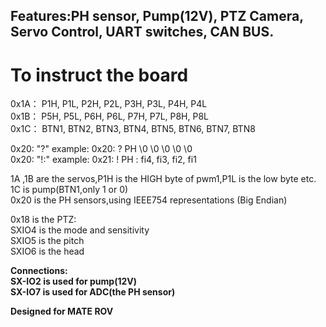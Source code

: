 ## Features:PH sensor, Pump(12V), PTZ Camera, Servo Control, UART switches, CAN BUS.

# To instruct the board  

0x1A： P1H, P1L,  P2H, P2L,  P3H, P3L,  P4H, P4L  
0x1B： P5H, P5L,  P6H, P6L,  P7H, P7L,  P8H, P8L  
0x1C： BTN1, BTN2, BTN3, BTN4, BTN5, BTN6, BTN7, BTN8

0x20: "?<SENSR>"  example: 0x20: ? PH \0 \0 \0 \0 \0  
0x20: "!<SENSR>:<DATA>"  example: 0x21: ! PH : fi4, fi3, fi2, fi1 

1A ,1B are the servos,P1H is the HIGH byte of pwm1,P1L is the low byte etc.  
1C is pump(BTN1,only 1 or 0)  
0x20 is the PH sensors,using IEEE754 representations (Big Endian)

0x18 is the PTZ:  
SXIO4 is the mode and sensitivity  
SXIO5 is the pitch  
SXIO6 is the head  

<B> Connections:  
SX-IO2 is used for pump(12V)  
SX-IO7 is used for ADC(the PH sensor)  

Designed for MATE ROV

